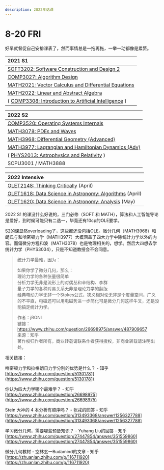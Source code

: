```yaml
---
description: 2022年选课
---
```


# 8-20 FRI

好早就督促自己安排课表了，然而事情总是一拖再拖，一举一动都像是累赘。



| 2021 S1 |
| :--- |
| [SOFT3202: Software Construction and Design 2](https://cusp.sydney.edu.au/students/view-unit-page/uos_id/289948) |
| [COMP3027: Algorithm Design](https://cusp.sydney.edu.au/students/view-unit-page/alpha/COMP3027) |
| [MATH2021: Vector Calculus and Differential Equations](https://www.sydney.edu.au/units/MATH2021) |
| [MATH2022: Linear and Abstract Algebra](https://www.sydney.edu.au/units/MATH2022) |
| \( [COMP3308: Introduction to Artificial Intelligence](https://cusp.sydney.edu.au/students/view-unit-page/alpha/COMP3308) \) |



| 2022 S2 |
| :--- |
| [COMP3520: Operating Systems Internals](https://www.sydney.edu.au/units/COMP3520) |
| [MATH3078: PDEs and Waves](https://www.sydney.edu.au/units/MATH3078) |
| [MATH3968: Differential Geometry \(Advanced\)](https://www.sydney.edu.au/units/MATH3968) |
| [MATH3977: Lagrangian and Hamiltonian Dynamics \(Adv\)](https://www.sydney.edu.au/units/MATH3977) |
| \( [PHYS2013: Astrophysics and Relativity](https://www.sydney.edu.au/units/PHYS2013) \) |
| SCPU3001 / MATH3888 |

| 2022 Intensive |
| :--- |
| [OLET2148: Thinking Critically](https://www.sydney.edu.au/units/OLET2148)  \(April\) |
| [OLET1618: Data Science in Astronomy: Algorithms](https://www.sydney.edu.au/units/OLET1618) \(April\) |
| [OLET1620: Data Science in Astronomy: Analysis](https://www.sydney.edu.au/units/OLET1620) \(May\) |



2022 S1 的课没什么好说的，三门必修（SOFT 和 MATH），算法和人工智能导论是爱好，到时候可能只有二选一，毕竟还有10cp的OLE要学。

S2的课显然overloading了，这些都还没包括OLE。微分几何（MATH3968）和朗氏与和哈密顿力学（MATH3977）大概涵盖了四大力学中除统计力学以外的内容。而偏微分方程和波（MATH3078）也是物理相关的，想学。然后大四想去学统计力学（PHYS3034），只是不知道教授会不会同意。



> 统计力学最难，因为：
>
> 如果你学了微分几何，那么：  
> 理论力学的各种张量很简单  
> 分析力学无非是流形上的对偶丛和辛结构、李群  
> 量子力学的各种对易关系无非是理论力学的翻版  
> 经典电动力学无非一个Stokes公式，狭义相对论无非是个度量空间，广义的不平直，电磁还可以用电磁势进一步简化可是微分几何这样牛叉，还是没能搞定统计力学。  
>   
> 作者：jRONI  
> 链接：https://www.zhihu.com/question/26698975/answer/487909657  
> 来源：知乎  
> 著作权归作者所有。商业转载请联系作者获得授权，非商业转载请注明出处。



相关链接：

哈密顿力学和拉格朗日力学分别的优势是什么？ - 知乎 [https://www.zhihu.com/question/51301781](https://www.zhihu.com/question/51301781)

你认为四大力学哪个最难学？ - 知乎 [https://www.zhihu.com/question/26698975](https://www.zhihu.com/question/26698975)

Stein 大神的 4 本分析有顺序吗？ - 张戎的回答 - 知乎 [https://www.zhihu.com/question/313493368/answer/1256327788](https://www.zhihu.com/question/313493368/answer/1256327788)

学习微分几何，需要哪些预备知识？ - Yuhang Liu的回答 - 知乎 [https://www.zhihu.com/question/27447854/answer/351559860](https://www.zhihu.com/question/27447854/answer/351559860)

微分几何教材 - 空林玄一Budamind的文章 - 知乎 [https://zhuanlan.zhihu.com/p/116711920](https://zhuanlan.zhihu.com/p/116711920)





